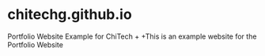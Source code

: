 # chitechg.github.io
 Portfolio Website Example for ChiTech
+
+This is an example website for the Portfolio Website
